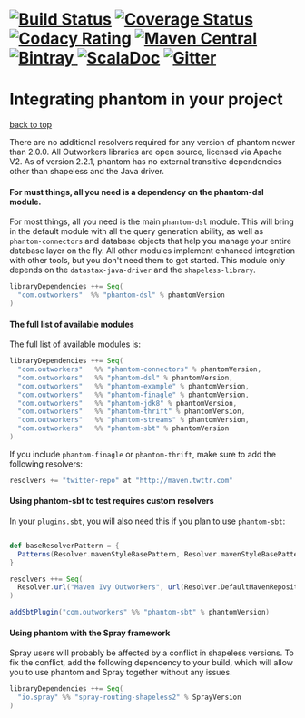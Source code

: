 
[![Build Status](https://travis-ci.org/outworkers/phantom.svg?branch=develop)](https://travis-ci.org/outworkers/phantom?branch=develop) [![Coverage Status](https://coveralls.io/repos/github/outworkers/phantom/badge.svg?branch=develop)](https://coveralls.io/github/outworkers/phantom?branch=develop)  [![Codacy Rating](https://api.codacy.com/project/badge/grade/25bee222a7d142ff8151e6ceb39151b4)](https://www.codacy.com/app/flavian/phantom_2) [![Maven Central](https://maven-badges.herokuapp.com/maven-central/com.outworkers/phantom-dsl_2.11/badge.svg)](https://maven-badges.herokuapp.com/maven-central/com.outworkers/phantom-dsl_2.11) [![Bintray](https://api.bintray.com/packages/outworkers/oss-releases/phantom-dsl/images/download.svg) ](https://bintray.com/outworkers/oss-releases/phantom-dsl/_latestVersion) [![ScalaDoc](http://javadoc-badge.appspot.com/com.outworkers/phantom-dsl_2.11.svg?label=scaladoc)](http://javadoc-badge.appspot.com/com.outworkers/phantom-dsl_2.11) [![Gitter](https://badges.gitter.im/Join%20Chat.svg)](https://gitter.im/outworkers/phantom?utm_source=badge&utm_medium=badge&utm_campaign=pr-badge&utm_content=badge)
===============================================================================================================================================================================================================================================================================================================================================================================================================================================================================================================================================================================================================================================================================================================================================================================================================================================================================================================================================================================================================================================================================================================

<a id="integrating-phantom">Integrating phantom in your project</a>
===================================================================
<a href="#table-of-contents">back to top</a>

There are no additional resolvers required for any version of phantom newer than 2.0.0. All Outworkers libraries are open source,
licensed via Apache V2. As of version 2.2.1, phantom has no external transitive dependencies other than shapeless
and the Java driver.

#### For must things, all you need is a dependency on the phantom-dsl module.

For most things, all you need is the main ```phantom-dsl``` module. This will bring in the default module with all the query generation ability, as well as `phantom-connectors` and database objects that help you manage your entire database layer on the fly. All other modules implement enhanced integration with other tools, but you don't need them to get started.
This module only depends on the `datastax-java-driver` and the `shapeless-library`.

```scala
libraryDependencies ++= Seq(
  "com.outworkers"  %% "phantom-dsl" % phantomVersion
)
```

#### The full list of available modules

The full list of available modules is:

```scala
libraryDependencies ++= Seq(
  "com.outworkers"   %% "phantom-connectors" % phantomVersion,
  "com.outworkers"   %% "phantom-dsl" % phantomVersion,
  "com.outworkers"   %% "phantom-example" % phantomVersion,
  "com.outworkers"   %% "phantom-finagle" % phantomVersion,
  "com.outworkers"   %% "phantom-jdk8" % phantomVersion,
  "com.outworkers"   %% "phantom-thrift" % phantomVersion,
  "com.outworkers"   %% "phantom-streams" % phantomVersion,
  "com.outworkers"   %% "phantom-sbt" % phantomVersion
)
```
If you include `phantom-finagle` or `phantom-thrift`, make sure to add the following resolvers:

```scala
resolvers += "twitter-repo" at "http://maven.twttr.com"
```

#### Using phantom-sbt to test requires custom resolvers

In your `plugins.sbt`, you will also need this if you plan to use `phantom-sbt`:

```scala

def baseResolverPattern = {
  Patterns(Resolver.mavenStyleBasePattern, Resolver.mavenStyleBasePattern, true)
}

resolvers ++= Seq(
  Resolver.url("Maven Ivy Outworkers", url(Resolver.DefaultMavenRepositoryRoot))(baseResolverPattern)
)

addSbtPlugin("com.outworkers" %% "phantom-sbt" % phantomVersion)

```


#### Using phantom with the Spray framework

Spray users will probably be affected by a conflict in shapeless versions. To fix the conflict, add the following dependency to your build, which will allow you to use phantom and Spray together without any issues.

```scala
libraryDependencies ++= Seq(
  "io.spray" %% "spray-routing-shapeless2" % SprayVersion
)
```
